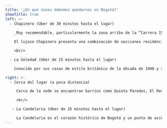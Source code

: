 ```yaml
---
title: '¿En qué zonas debemos quedarnos en Bogotá?'
showTitle: true
left: >-
  - Chapinero (Uber de 30 minutos hasta el lugar)
  
    _Muy recomendable, particularmente la zona arriba de la “Carrera 15” y entre las “Calles 53 y 100”._

    El lujoso Chapinero presenta una combinación de secciones residenciales en las laderas de las montañas y zonas comerciales con deslumbrantes centros comerciales y diferentes opciones de hoteles. Las zonas de alta cocina como el Parque de la 93, la Zona T y la Zona G bullen por la noche, al igual que los glamurosos clubes y bares de la Zona Rosa. Abarca algunos lindos barrios como Quinta Camacho, Chapinero Alto, El Nogal, Chico y Rosales entre otros. [Ver en Google Maps](https://bit.ly/3PZItWY)

    <br/>

  - La Soledad (Uber de 15 minutos hasta el lugar)

    Conocido por sus casas de estilo británico de la década de 1940 y su ambiente bohemio, La Soledad es un distrito residencial relajado que también ofrece una amplia variedad de restaurantes, pequeños bares y cafés. Los teatros incluyen La Casa del Teatro Nacional, que es coanfitrión del Festival Iberoamericano de Teatro bienal de Bogotá, y la sorprendentemente moderna Casa E. Esta área también se conoce como Parkway, por el largo y delgado jardín bordeado de árboles con puntos de encuentro con sombra, áreas verdes y bancas. [Ver en Google Maps](https://bit.ly/392GY9Y)

right: >-
  - Cerca del lugar (a poca distancia)

     Cerca de la sede se encuentran barrios como Quinta Paredes, El Recuerdo y Ciudad Salitre. Hay una gran variedad de opciones hoteleras (diferentes precios, categorías y calidades), y puede ser muy conveniente por su cercanía a la sede, sin embargo es principalmente residencial, con pocas tiendas, restaurantes o vida nocturna. [Ver en Google Maps](https://bit.ly/3atZd8E)

     <br/>

   - La Candelaria (Uber de 25 minutos hasta el lugar)

     La Candelaria es el corazón histórico de Bogotá y un punto de acceso para mochileros, con lugares emblemáticos como la catedral de la época colonial y el Capitolio neoclásico que flanquean la Plaza de Bolívar. Las calles estrechas bordeadas de tiendas que venden esmeraldas y artesanías conducen a puntos de interés cultural como el Museo del Oro, con artefactos precolombinos, y el Museo Botero, que muestra arte internacional en una mansión colonial. Ofrece una amplia variedad de hostales y Airbnbs. [Ver en Google Maps](https://bit.ly/3x5dKPt)
---
```

